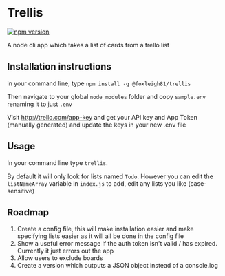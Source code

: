 # Trellis

[![npm version](http://img.shields.io/npm/v/@foxleigh81/trellis.svg?style=flat)](https://npmjs.org/package/@foxleigh81/trellis "View this project on npm")

A node cli app which takes a list of cards from a trello list

## Installation instructions

in your command line, type `npm install -g @foxleigh81/trellis`

Then navigate to your global `node_modules` folder and copy `sample.env` renaming it to just `.env`

Visit http://trello.com/app-key and get your API key and App Token (manually generated) and update the keys in your new .env file

## Usage

In your command line type `trellis`.

By default it will only look for lists named `Todo`. However you can edit the `listNameArray` variable in `index.js` to add, edit any lists you like (case-sensitive)

## Roadmap

1. Create a config file, this will make installation easier and make specifying lists easier as it will all be done in the config file
2. Show a useful error message if the auth token isn't valid / has expired. Currently it just errors out the app
3. Allow users to exclude boards
4. Create a version which outputs a JSON object instead of a console.log